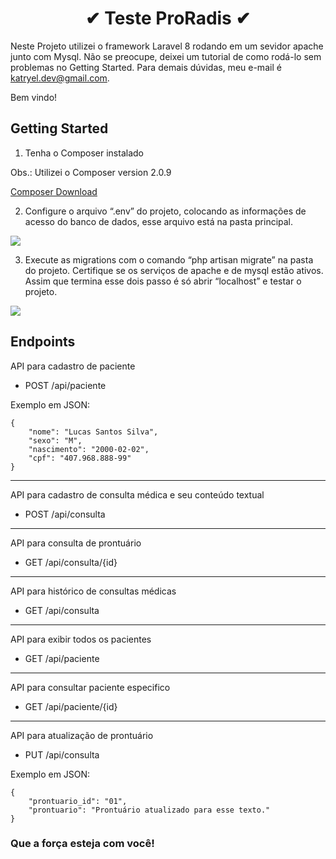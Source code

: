 <h1 align="center">✔ Teste ProRadis ✔</h1>

Neste Projeto utilizei o framework Laravel 8 rodando em um sevidor apache junto com Mysql. Não se preocupe, deixei um tutorial de como rodá-lo sem problemas no Getting Started. Para demais dúvidas, meu e-mail é katryel.dev@gmail.com.

Bem vindo!

## Getting Started
1. Tenha o Composer instalado

Obs.: Utilizei o Composer version 2.0.9

[Composer Download](https://getcomposer.org/download/)

2. Configure o arquivo “.env” do projeto, colocando as informações de acesso do banco de dados, esse arquivo está na pasta principal. 

<img src="https://i.imgur.com/RCz7hlw.png">

3. Execute as migrations com o comando “php artisan migrate” na pasta do projeto.
Certifique se os serviços de apache e de mysql estão ativos.
Assim que termina esse dois passo é só abrir “localhost” e testar o projeto.

<img src="https://i.imgur.com/nNVjbsT.png">

## Endpoints

API para cadastro de paciente
- POST  /api/paciente

Exemplo em JSON:
```
{
    "nome": "Lucas Santos Silva",
    "sexo": "M",
    "nascimento": "2000-02-02",
    "cpf": "407.968.888-99"
}
```
--------------------------------------------------------------------------------------
API para cadastro de consulta médica e seu conteúdo textual
- POST /api/consulta
--------------------------------------------------------------------------------------

API para consulta de prontuário
- GET /api/consulta/{id}
--------------------------------------------------------------------------------------

API para histórico de consultas médicas
- GET /api/consulta
--------------------------------------------------------------------------------------

API para exibir todos os  pacientes
- GET /api/paciente
--------------------------------------------------------------------------------------
API para consultar paciente especifico
- GET /api/paciente/{id}
--------------------------------------------------------------------------------------
API para atualização de prontuário
- PUT /api/consulta

Exemplo em JSON:
```
{
    "prontuario_id": "01",
    "prontuario": "Prontuário atualizado para esse texto."
}
```

### Que a força esteja com você!
